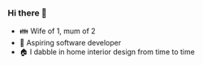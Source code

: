 ### Hi there 👋

- :family: Wife of 1, mum of 2
- 🌱 Aspiring software developer 
- :house: I dabble in home interior design from time to time

